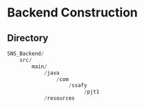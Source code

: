 # Backend Construction

## Directory

```c
SNS_Backend/
	src/
		main/
			/java
    			/com
    				/ssafy
    					 /pjt1
            /resources
	
```

